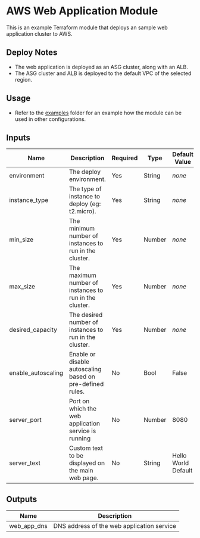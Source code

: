 # AWS Web Application Module
This is an example Terraform module that deploys an sample web application cluster to AWS.

## Deploy Notes
+ The web application is deployed as an ASG cluster, along with an ALB.
+ The ASG cluster and ALB is deployed to the default VPC of the selected region.

## Usage
+ Refer to the [examples](../../examples) folder for an example how the module can be used in other configurations.

## Inputs
| Name | Description | Required | Type | Default Value |
| ---- | ----------- | -------- | ---- | ------------- |
| environment | The deploy environment. | Yes | String | *none* |
| instance_type | The type of instance to deploy (eg: t2.micro). | Yes | String | *none* |
| min_size | The minimum number of instances to run in the cluster. | Yes | Number | *none* |
| max_size | The maximum number of instances to run in the cluster. | Yes | Number | *none* |
| desired_capacity | The desired number of instances to run in the cluster. | Yes | Number | *none* |
| enable_autoscaling | Enable or disable autoscaling based on pre-defined rules. | No | Bool | False |
| server_port | Port on which the web application service is running | No | Number | 8080 |
| server_text | Custom text to be displayed on the main web page. | No | String | Hello World Default |

## Outputs
| Name | Description |
| ---- | ----------- |
| web_app_dns | DNS address of the web application service |
